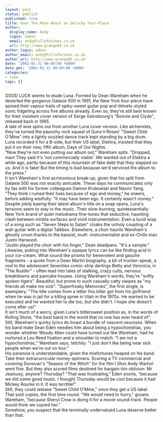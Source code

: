 ```yaml
---
layout: post
status: publish
published: true
title: Over The Moon About an Unlucky Four-Piece
author:
  display_name: Andy
  login: admin
  email: andy@fullofwishes.co.uk
  url: http://www.grange85.co.uk
author_login: admin
author_email: andy@fullofwishes.co.uk
author_url: http://www.grange85.co.uk
date: '2002-01-31 00:00:00 +0000'
date_gmt: '2002-01-31 00:00:00 +0000'
categories:
- luna
tags: []
---
```

<p>GOOD LUCK seems to elude Luna. Formed by Dean Wareham when he deserted the gorgeous Galaxie 500 in 1991, the New York four-piece have spread their vapour trails of spiky-sweet guitar pop and Velvets-styled sonic fidgeting across five albums already. Even so, they're still best known for their insistent cover version of Serge Gainsbourg's "Bonnie and Clyde", released back in 1995.<br />A tale of woe spins out from another Luna cover version. Like alchemists, they've turned the paunchy rock squeal of Guns'n'Roses' "Sweet Child O'Mine" into a lightly sozzled dance track kept standing by a big drum.<br />Luna recorded it for a B-side, but their US label, Elektra, insisted that they put it on their new, fifth album, Days of Our Nights.<br />"Now they're not even putting our album out," Wareham spits. "Dropped, man! They said it's 'not commercially viable'. We wanted out of Elektra a while ago, partly because of this mountain of fake debt that they slapped on us. And it is fake! But the timing is bad because we'd serviced the album to the press."<br />It isn't Wareham's first acrimonious break-up, given that his split from Galaxie 500 was not exactly amicable. These days he communicates only by fax with his former colleagues Damon Krukowski and Naomi Yang.<br />"They think I ruined their lives because of ego and money," he sneers, before adding wistfully: "It may have been ego. It certainly wasn't money."<br />Despite jokily basing their latest album's title on a soap opera, Luna's tensions seem to stay in the music. Their slow-burning, quintessentially New York brand of quiet melodrama fine-tunes that seductive, haunting clash between nimble surfaces and vivid instrumentation. Even a lucid wisp of a song such as "Seven Steps to Satan" cloaks the unholy coupling of a wah guitar with a digital Talkbox. Elsewhere, a choir haunts Wareham's ghostly croon thanks to the bassist, multi -instrumentalist and ex-Chills man Justin Harwood.<br />"Justin played the choir with his finger," Dean deadpans. "It's a sample."<br />Likewise, poking into Wareham's opaque lyrics can be like finding acid in your ice-cream. What sound like prisms for benevolent and gauche fragments - a quote from a Dean Martin biography, a bit of trucker-speak, a nod to the adolescent Seventies comic-strip darlings Betty and Veronica, in "The Rustler" - often lead into tales of stalking, crazy cults, nervous breakdowns and pancake houses. Using Wareham's words, they're "softly spoken tigers". Beautiful, but prone to such casually catty swipes as "my friends all make me sick". "Superfreaky Memories", the first single, is exemplary: "The title comes from a letter this killer got from his girlfriend when he was in jail for a killing spree in Utah in the 1970s. He wanted to be executed and he wanted her to die too, but she didn't. I hope she doesn't come after us!"<br />It isn't much of a worry, given Luna's bittersweet position as, in the words of Rolling Stone, "the best band in the world that no one has ever heard of".<br />Still, Wareham's quirky lyrics do boast a bundle of nascent neuroses. When his band mate Sean Eden needles him about being a hypochondriac, you wonder whether Woody Allen could have turned out like Wareham, had he nurtured a Lou Reed fixation and a smoulder to match. "I am not a hypochondriac," Wareham says, tetchily: "I just don't like being near sick people when we're out on tour."<br />His paranoia is understandable, given the misfortunes heaped on his band. Take their extracurricular money-spinners. Scoring a TV commercial and covering Donovan's "Season of the Witch" for the film I Shot Andy Warhol went fine. But they also scored films destined for bargain-bin oblivion: Mr Jealousy, anyone? Thursday? "That was frustrating," Eden snorts, "because we did some good music. I thought Thursday would be cool because it had Mickey Rourke in it. It was terrible!"<br />Still, they could release "Sweet Child O'Mine," once they get a US label. That sold copies, the first time round. "We would need to hurry," groans Wareham, "because Sheryl Crow is doing it for a movie sound-track. People would think we copied her."<br />Somehow, you suspect that the terminally undervalued Luna deserve better than that.</p>
